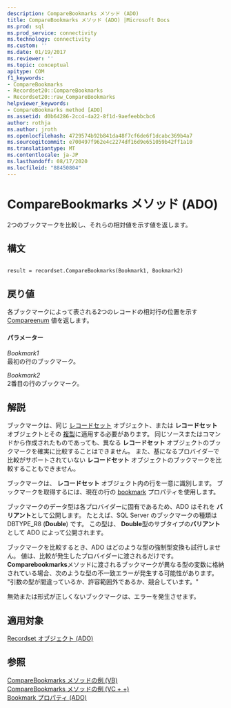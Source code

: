 ```yaml
---
description: CompareBookmarks メソッド (ADO)
title: CompareBookmarks メソッド (ADO) |Microsoft Docs
ms.prod: sql
ms.prod_service: connectivity
ms.technology: connectivity
ms.custom: ''
ms.date: 01/19/2017
ms.reviewer: ''
ms.topic: conceptual
apitype: COM
f1_keywords:
- CompareBookmarks
- Recordset20::CompareBookmarks
- Recordset20::raw_CompareBookmarks
helpviewer_keywords:
- CompareBookmarks method [ADO]
ms.assetid: d0b64286-2cc4-4a22-8f1d-9aefeebbcbc6
author: rothja
ms.author: jroth
ms.openlocfilehash: 4729574b92b841da48f7cf6de6f1dcabc369b4a7
ms.sourcegitcommit: e700497f962e4c2274df16d9e651059b42ff1a10
ms.translationtype: MT
ms.contentlocale: ja-JP
ms.lasthandoff: 08/17/2020
ms.locfileid: "88450804"
---
```

# <a name="comparebookmarks-method-ado"></a>CompareBookmarks メソッド (ADO)
2つのブックマークを比較し、それらの相対値を示す値を返します。  
  
## <a name="syntax"></a>構文  
  
```  
  
result = recordset.CompareBookmarks(Bookmark1, Bookmark2)  
```  
  
## <a name="return-value"></a>戻り値  
 各ブックマークによって表される2つのレコードの相対行の位置を示す [Compareenum](../../../ado/reference/ado-api/compareenum.md) 値を返します。  
  
#### <a name="parameters"></a>パラメーター  
 *Bookmark1*  
 最初の行のブックマーク。  
  
 *Bookmark2*  
 2番目の行のブックマーク。  
  
## <a name="remarks"></a>解説  
 ブックマークは、同じ [レコードセット](../../../ado/reference/ado-api/recordset-object-ado.md) オブジェクト、または **レコードセット** オブジェクトとその [複製](../../../ado/reference/ado-api/clone-method-ado.md)に適用する必要があります。 同じソースまたはコマンドから作成されたものであっても、異なる **レコードセット** オブジェクトのブックマークを確実に比較することはできません。 また、基になるプロバイダーで比較がサポートされていない **レコードセット** オブジェクトのブックマークを比較することもできません。  
  
 ブックマークは、 **レコードセット** オブジェクト内の行を一意に識別します。 ブックマークを取得するには、現在の行の [bookmark](../../../ado/reference/ado-api/bookmark-property-ado.md) プロパティを使用します。  
  
 ブックマークのデータ型は各プロバイダーに固有であるため、ADO はそれを **バリアント**として公開します。 たとえば、SQL Server のブックマークの種類は DBTYPE_R8 (**Double**) です。 この型は、 **Double**型のサブタイプの**バリアント**として ADO によって公開されます。  
  
 ブックマークを比較するとき、ADO はどのような型の強制型変換も試行しません。 値は、比較が発生したプロバイダーに渡されるだけです。 **Comparebookmarks**メソッドに渡されるブックマークが異なる型の変数に格納されている場合、次のような型の不一致エラーが発生する可能性があります。 "引数の型が間違っているか、許容範囲外であるか、競合しています。"  
  
 無効または形式が正しくないブックマークは、エラーを発生させます。  
  
## <a name="applies-to"></a>適用対象  
 [Recordset オブジェクト (ADO)](../../../ado/reference/ado-api/recordset-object-ado.md)  
  
## <a name="see-also"></a>参照  
 [CompareBookmarks メソッドの例 (VB)](../../../ado/reference/ado-api/comparebookmarks-method-example-vb.md)   
 [CompareBookmarks メソッドの例 (VC + +)](../../../ado/reference/ado-api/comparebookmarks-method-example-vc.md)   
 [Bookmark プロパティ (ADO)](../../../ado/reference/ado-api/bookmark-property-ado.md)
